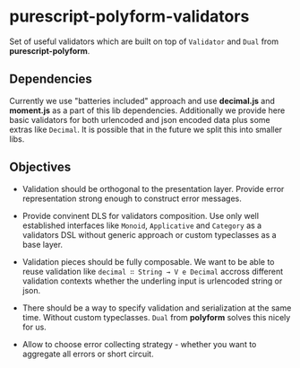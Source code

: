 # purescript-polyform-validators

Set of useful validators which are built on top of `Validator` and `Dual` from __purescript-polyform__.

## Dependencies

Currently we use "batteries included" approach and use __decimal.js__ and __moment.js__ as a part of this lib dependencies. Additionally we provide here basic validators for both urlencoded and json encoded data plus some extras like `Decimal`. It is possible that in the future we split this into smaller libs.

## Objectives

* Validation should be orthogonal to the presentation layer. Provide error representation strong enough to construct error messages.

* Provide convinent DLS for validators composition. Use only well established interfaces like `Monoid`, `Applicative` and `Category` as a validators DSL without generic approach or custom typeclasses as a base layer.

* Validation pieces should be fully composable. We want to be able to reuse validation like `decimal ∷ String → V e Decimal` accross different validation contexts whether the underling input is urlencoded string or json.

* There should be a way to specify validation and serialization at the same time. Without custom typeclasses. `Dual` from __polyform__ solves this nicely for us.

* Allow to choose error collecting strategy - whether you want to aggregate all errors or short circuit.

